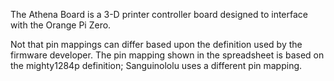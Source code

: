 The Athena Board is a 3-D printer controller board designed to interface with the Orange Pi Zero.

Not that pin mappings can differ based upon the definition used by the firmware developer. The pin mapping shown in the spreadsheet is based on the mighty1284p definition; Sanguinololu uses a different pin mapping.
